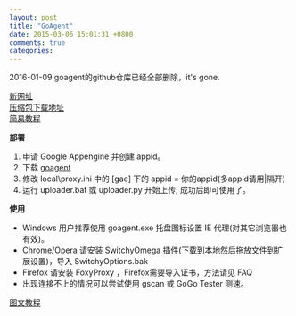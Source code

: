 ```yaml
---
layout: post
title: "GoAgent"
date: 2015-03-06 15:01:31 +0800
comments: true
categories: 
---
```

2016-01-09  goagent的github仓库已经全部删除，it's gone.  

[新网址](https://github.com/goagent/goagent)  
[压缩包下载地址](http://git.io/goa)  
[简易教程](https://github.com/goagent/goagent/blob/wiki/SimpleGuide.md)  

**部署**

1. 申请 Google Appengine 并创建 appid。
2. 下载 [goagent](https://github.com/goagent/goagent)
3. 修改 local\proxy.ini 中的 [gae] 下的 appid = 你的appid(多appid请用|隔开)
4. 运行 uploader.bat 或 uploader.py 开始上传, 成功后即可使用了。

**使用**

- Windows 用户推荐使用 goagent.exe 托盘图标设置 IE 代理(对其它浏览器也有效)。
- Chrome/Opera 请安装 SwitchyOmega 插件(下载到本地然后拖放文件到扩展设置)，导入 SwitchyOptions.bak
- Firefox 请安装 FoxyProxy ，Firefox需要导入证书，方法请见 FAQ
- 出现连接不上的情况可以尝试使用 gscan 或 GoGo Tester 测速。

[图文教程](https://github.com/goagent/goagent/blob/wiki/InstallGuide.md)
